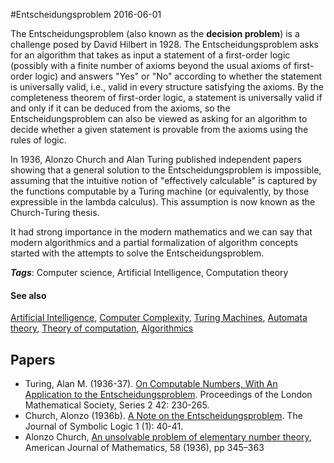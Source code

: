 
#Entscheidungsproblem
2016-06-01

The Entscheidungsproblem (also known as the **decision problem**) is a challenge posed by David Hilbert in 1928. The Entscheidungsproblem asks for an algorithm that takes as input a statement of a first-order logic (possibly with a finite number of axioms beyond the usual axioms of first-order logic) and answers "Yes" or "No" according to whether the statement is universally valid, i.e., valid in every structure satisfying the axioms. By the completeness theorem of first-order logic, a statement is universally valid if and only if it can be deduced from the axioms, so the Entscheidungsproblem can also be viewed as asking for an algorithm to decide whether a given statement is provable from the axioms using the rules of logic.

In 1936, Alonzo Church and Alan Turing published independent papers showing that a general solution to the Entscheidungsproblem is impossible, assuming that the intuitive notion of "effectively calculable" is captured by the functions computable by a Turing machine (or equivalently, by those expressible in the lambda calculus). This assumption is now known as the Church-Turing thesis.

It had strong importance in the modern mathematics and we can say that modern algorithmics and a partial formalization of algorithm concepts started with the attempts to solve the Entscheidungsproblem.

***Tags***: Computer science, Artificial Intelligence, Computation theory

#### See also
[Artificial Intelligence](/artificial_intelligence), [Computer Complexity](/computer_complexity), [Turing Machines](/turing_machines), [Automata theory](/automata_theory), [Theory of computation](/theory_of_computation), [Algorithmics](/algorithmics)
## Papers
* Turing, Alan M. (1936-37). [On Computable Numbers, With An Application to the Entscheidungsproblem](http://plms.oxfordjournals.org/content/s2-42/1/230). Proceedings of the London Mathematical Society, Series 2 42: 230-265.
* Church, Alonzo (1936b). [A Note on the Entscheidungsproblem](http://journals.cambridge.org/action/displayAbstract?fromPage=online&aid=9087208&fileId=S0022481200038664). The Journal of Symbolic Logic 1 (1): 40-41.
* Alonzo Church, [An unsolvable problem of elementary number theory](http://phil415.pbworks.com/f/Church.pdf), American Journal of Mathematics, 58 (1936), pp 345–363


